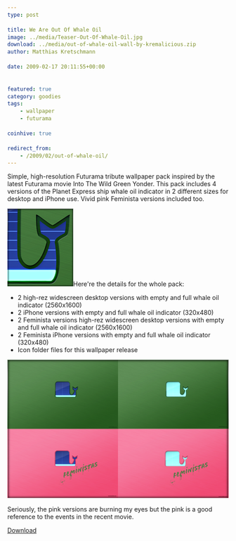 ```yaml
---
type: post

title: We Are Out Of Whale Oil
image: ../media/Teaser-Out-Of-Whale-Oil.jpg
download: ../media/out-of-whale-oil-wall-by-kremalicious.zip
author: Matthias Kretschmann

date: 2009-02-17 20:11:55+00:00
  

featured: true
category: goodies
tags:
    - wallpaper
    - futurama

coinhive: true

redirect_from:
    - /2009/02/out-of-whale-oil/
---
```


Simple, high-resolution Futurama tribute wallpaper pack inspired by the latest Futurama movie Into The Wild Green Yonder. This pack includes 4 versions of the Planet Express ship whale oil indicator in 2 different sizes for desktop and iPhone use. Vivid pink Feminista versions included too.

![Futurama: Out Of Whale Oil Wallpaper Detail](../media/out_of_whale_oil_detail.png)Here're the details for the whole pack:

  * 2 high-rez widescreen desktop versions with empty and full whale oil indicator (2560x1600)
  * 2 iPhone versions with empty and full whale oil indicator (320x480)
  * 2 Feminista versions high-rez widescreen desktop versions with empty and full whale oil indicator (2560x1600)
  * 2 Feminista iPhone versions with empty and full whale oil indicator (320x480)
  * Icon folder files for this wallpaper release

[![Futurama: Out Of Whale Oil Wallpaper Pack by kremalicious](../media/out-of-whale-oil-overview.png)](http://www.kremalicious.com/goodies/#wall)

Seriously, the pink versions are burning my eyes but the pink is a good reference to the events in the recent movie.

<p class="content-download">
    <a class="icon-download" href="../media/out-of-whale-oil-wall-by-kremalicious.zip">Download</a>
</p>

